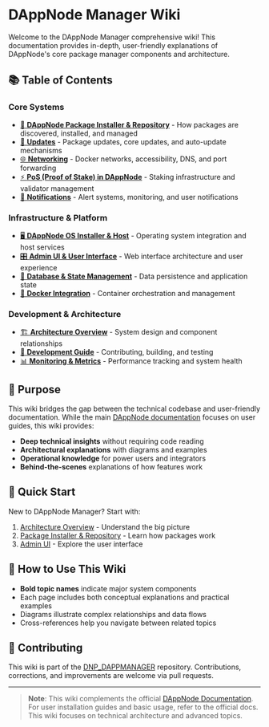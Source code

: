 # DAppNode Manager Wiki

Welcome to the DAppNode Manager comprehensive wiki! This documentation provides in-depth, user-friendly explanations of DAppNode's core package manager components and architecture.

## 📚 Table of Contents

### Core Systems
- [🔧 **DAppNode Package Installer & Repository**](Package-Installer-Repository.md) - How packages are discovered, installed, and managed
- [🔄 **Updates**](Updates.md) - Package updates, core updates, and auto-update mechanisms  
- [🌐 **Networking**](Networking.md) - Docker networks, accessibility, DNS, and port forwarding
- [⚡ **PoS (Proof of Stake) in DAppNode**](PoS-in-DAppNode.md) - Staking infrastructure and validator management
- [🔔 **Notifications**](Notifications.md) - Alert systems, monitoring, and user notifications

### Infrastructure & Platform
- [🖥️ **DAppNode OS Installer & Host**](DAppNode-OS-Host.md) - Operating system integration and host services
- [🎛️ **Admin UI & User Interface**](Admin-UI.md) - Web interface architecture and user experience
- [💾 **Database & State Management**](Database-State.md) - Data persistence and application state
- [🐳 **Docker Integration**](Docker-Integration.md) - Container orchestration and management

### Development & Architecture  
- [🏗️ **Architecture Overview**](Architecture-Overview.md) - System design and component relationships
- [🔧 **Development Guide**](Development-Guide.md) - Contributing, building, and testing
- [📊 **Monitoring & Metrics**](Monitoring-Metrics.md) - Performance tracking and system health

## 🎯 Purpose

This wiki bridges the gap between the technical codebase and user-friendly documentation. While the main [DAppNode documentation](https://docs.dappnode.io) focuses on user guides, this wiki provides:

- **Deep technical insights** without requiring code reading
- **Architectural explanations** with diagrams and examples  
- **Operational knowledge** for power users and integrators
- **Behind-the-scenes** explanations of how features work

## 🚀 Quick Start

New to DAppNode Manager? Start with:
1. [Architecture Overview](Architecture-Overview.md) - Understand the big picture
2. [Package Installer & Repository](Package-Installer-Repository.md) - Learn how packages work
3. [Admin UI](Admin-UI.md) - Explore the user interface

## 📖 How to Use This Wiki

- **Bold topic names** indicate major system components
- Each page includes both conceptual explanations and practical examples
- Diagrams illustrate complex relationships and data flows
- Cross-references help you navigate between related topics

## 🤝 Contributing

This wiki is part of the [DNP_DAPPMANAGER](https://github.com/dappnode/DNP_DAPPMANAGER) repository. Contributions, corrections, and improvements are welcome via pull requests.

---

> **Note**: This wiki complements the official [DAppNode Documentation](https://docs.dappnode.io). For user installation guides and basic usage, refer to the official docs. This wiki focuses on technical architecture and advanced topics.